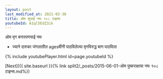 ```yaml
---
layout: post
last_modified_at: 2021-03-30
title: ओम शुभाई नमः १०८ टाइम्स
youtubeId: A1ql5EdZ3ik
---
```

 
 
 ओम मृग बनारपणयाई नमः  
 
 -  ज्याने दारुका जंगलातील agesषींनी पाठविलेल्या मृगविरुद्ध बाण पाठविला 
 
  
 
  
 
 
 
 
 
 


{% include youtubePlayer.html id=page.youtubeId %}
 
[Next]({{ site.baseurl }}{% link  split2/_posts/2015-06-01-ओम पुष्कराक्षाया नमः १०८ टाइम्स.md%})
 
